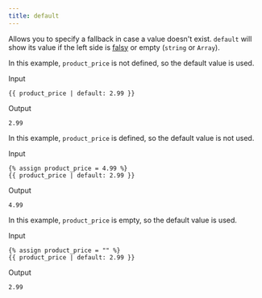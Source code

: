 ```yaml
---
title: default
---
```


Allows you to specify a fallback in case a value doesn't exist. `default` will show its value if the left side is [falsy][falsy] or empty (`string` or `Array`).

In this example, `product_price` is not defined, so the default value is used.

Input
```liquid
{{ product_price | default: 2.99 }}
```

Output
```text
2.99
```

In this example, `product_price` is defined, so the default value is not used.

Input
```liquid
{% assign product_price = 4.99 %}
{{ product_price | default: 2.99 }}
```

Output
```text
4.99
```

In this example, `product_price` is empty, so the default value is used.

Input
```liquid
{% assign product_price = "" %}
{{ product_price | default: 2.99 }}
```

Output
```text
2.99
```

[falsy]: ../tutorials/truthy-and-falsy.html
